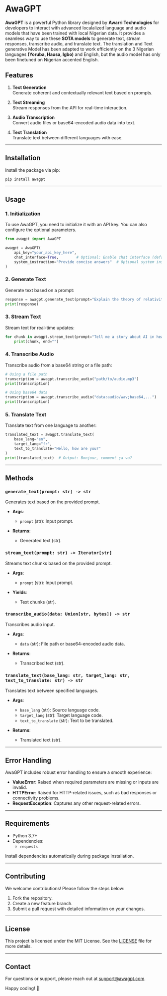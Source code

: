 # AwaGPT

**AwaGPT** is a powerful Python library designed by **Awarri Technologies** for developers to interact with advanced localalized language and audio models that have been trained with local Nigerian data. It provides a seamless way to use these **SOTA models** to generate text, stream responses, transcribe audio, and translate text. The translation and Text generative Model has been adapted to work efficiently on the 3 Nigerian languages **(Yoruba, Hausa, Igbo)** and English, but the audio model has only been finetuned on Nigerian accented English.

## Features

1. **Text Generation**  
   Generate coherent and contextually relevant text based on prompts.
   
2. **Text Streaming**  
   Stream responses from the API for real-time interaction.
   
3. **Audio Transcription**  
   Convert audio files or base64-encoded audio data into text.
   
4. **Text Translation**  
   Translate text between different languages with ease.

---

## Installation

Install the package via pip:

```bash
pip install awagpt
```

---

## Usage

### 1. **Initialization**

To use AwaGPT, you need to initialize it with an API key. You can also configure the optional parameters.

```python
from awagpt import AwaGPT

awagpt = AwaGPT(
    api_key="your_api_key_here", 
    chat_interface=True,        # Optional: Enable chat interface (default: False)
    system_instruction="Provide concise answers"  # Optional system instruction
)
```

### 2. **Generate Text**

Generate text based on a prompt:

```python
response = awagpt.generate_text(prompt="Explain the theory of relativity.")
print(response)
```

### 3. **Stream Text**

Stream text for real-time updates:

```python
for chunk in awagpt.stream_text(prompt="Tell me a story about AI in healthcare."):
    print(chunk, end="")
```

### 4. **Transcribe Audio**

Transcribe audio from a base64 string or a file path:

```python
# Using a file path
transcription = awagpt.transcribe_audio("path/to/audio.mp3")
print(transcription)

# Using base64 data
transcription = awagpt.transcribe_audio("data:audio/wav;base64,...")
print(transcription)
```

### 5. **Translate Text**

Translate text from one language to another:

```python
translated_text = awagpt.translate_text(
    base_lang="en", 
    target_lang="fr", 
    text_to_translate="Hello, how are you?"
)
print(translated_text)  # Output: Bonjour, comment ça va?
```

---

## Methods

### `generate_text(prompt: str) -> str`
Generates text based on the provided prompt.

- **Args**:
  - `prompt` (str): Input prompt.
  
- **Returns**: 
  - Generated text (str).

### `stream_text(prompt: str) -> Iterator[str]`
Streams text chunks based on the provided prompt.

- **Args**:
  - `prompt` (str): Input prompt.
  
- **Yields**: 
  - Text chunks (str).

### `transcribe_audio(data: Union[str, bytes]) -> str`
Transcribes audio input.

- **Args**:
  - `data` (str): File path or base64-encoded audio data.
  
- **Returns**:
  - Transcribed text (str).

### `translate_text(base_lang: str, target_lang: str, text_to_translate: str) -> str`
Translates text between specified languages.

- **Args**:
  - `base_lang` (str): Source language code.
  - `target_lang` (str): Target language code.
  - `text_to_translate` (str): Text to be translated.
  
- **Returns**:
  - Translated text (str).

---

## Error Handling

AwaGPT includes robust error handling to ensure a smooth experience:

- **ValueError**: Raised when required parameters are missing or inputs are invalid.
- **HTTPError**: Raised for HTTP-related issues, such as bad responses or connectivity problems.
- **RequestException**: Captures any other request-related errors.

---

## Requirements

- Python 3.7+
- Dependencies:
  - `requests`

Install dependencies automatically during package installation.

---

## Contributing

We welcome contributions! Please follow the steps below:

1. Fork the repository.
2. Create a new feature branch.
3. Submit a pull request with detailed information on your changes.

---

## License

This project is licensed under the MIT License. See the [LICENSE](LICENSE) file for more details.

---

## Contact

For questions or support, please reach out at [support@awagpt.com](mailto:info@awagpt.com).

Happy coding! 🚀